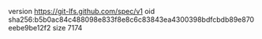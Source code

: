 version https://git-lfs.github.com/spec/v1
oid sha256:b5b0ac84c488098e833f8e8c6c83843ea4300398bdfcbdb89e870eebe9be12f2
size 7174
